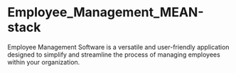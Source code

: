 # Employee_Management_MEAN-stack
Employee Management Software is a versatile and user-friendly application designed to simplify and streamline the process of managing employees within your organization.
